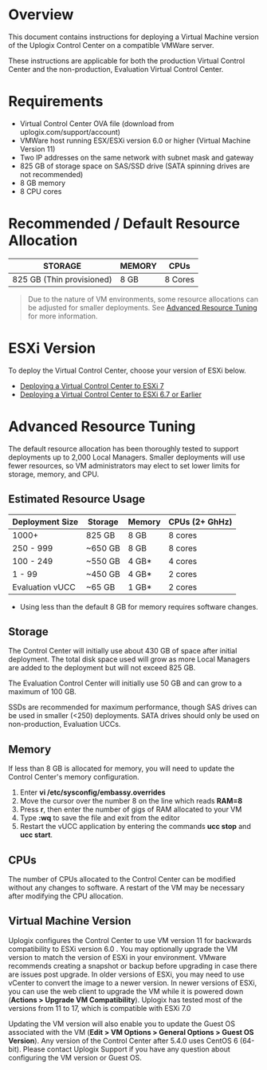 # Overview
This document contains instructions for deploying a Virtual Machine version of the Uplogix Control Center on a compatible VMWare server.

These instructions are applicable for both the production Virtual Control Center and the non-production, Evaluation Virtual Control Center.

# Requirements
* Virtual Control Center OVA file (download from uplogix.com/support/account)
* VMWare host running ESX/ESXi version 6.0 or higher (Virtual Machine Version 11)
* Two IP addresses on the same network with subnet mask and gateway
* 825 GB of storage space on SAS/SSD drive (SATA spinning drives are not recommended)
* 8 GB memory
* 8 CPU cores

# Recommended / Default Resource Allocation

|STORAGE | MEMORY | CPUs |
|-|-|-|
|825 GB (Thin provisioned)	| 8 GB	| 8 Cores|

> Due to the nature of VM environments, some resource allocations can be adjusted for smaller deployments. See [Advanced Resource Tuning](#advanced-resource-tuning) for more information.

# ESXi Version

To deploy the Virtual Control Center, choose your version of ESXi below.

* [Deploying a Virtual Control Center to ESXi 7](https://uplogix.com/docs/control-center-user-guide/advanced-features/deploying-vucc-to-esxi7)
* [Deploying a Virtual Control Center to ESXi 6.7 or Earlier](https://uplogix.com/docs/control-center-user-guide/advanced-features/deploying-vucc-to-esxi6X)

# Advanced Resource Tuning
The default resource allocation has been thoroughly tested to support deployments up to 2,000 Local Managers. Smaller deployments will use fewer resources, so VM administrators may elect to set lower limits for storage, memory, and CPU.

## Estimated Resource Usage
| Deployment Size |	Storage	| Memory	| CPUs (2+ GhHz) |
| - | - | - | - |
| 1000+ |	825 GB	| 8 GB	| 8 cores| 
| 250 - 999	| ~650 GB	| 8 GB	| 8 cores |
| 100 - 249 	| ~550 GB	| 4 GB\*	| 4 cores |
| 1 - 99	| ~450 GB	| 4 GB\*	| 2 cores |
| Evaluation vUCC	| ~65 GB	| 1 GB\* | 2 cores |

* Using less than the default 8 GB for memory requires software changes.

## Storage

The Control Center will initially use about 430 GB of space after initial deployment. The total disk space used will grow as more Local Managers are added to the deployment but will not exceed 825 GB.

The Evaluation Control Center will initially use 50 GB and can grow to a maximum of 100 GB.

SSDs are recommended for maximum performance, though SAS drives can be used in smaller (<250) deployments. SATA drives should only be used on non-production, Evaluation UCCs.

## Memory

If less than 8 GB is allocated for memory, you will need to update the Control Center's memory configuration.

1. 	Enter **vi /etc/sysconfig/embassy.overrides**
2. 	Move the cursor over the number 8 on the line which reads **RAM=8**
3. 	Press **r**, then enter the number of gigs of RAM allocated to your VM
4. 	Type **:wq** to save the file and exit from the editor
5. 	Restart the vUCC application by entering the commands **ucc stop** and **ucc start**.

## CPUs
The number of CPUs allocated to the Control Center can be modified without any changes to software. A restart of the VM may be necessary after modifying the CPU allocation.

## Virtual Machine Version

Uplogix configures the Control Center to use VM version 11  for backwards compatibility to ESXi version 6.0 . You may optionally upgrade the VM version to match the version of ESXi in your environment. VMware recommends creating a snapshot or backup before upgrading in case there are issues post upgrade. In older versions of ESXi, you may need to use vCenter to convert the image to a newer version. In newer versions of ESXi, you can use the web client to upgrade the VM while it is powered down (**Actions > Upgrade VM Compatibility**). Uplogix has tested most of the versions from 11 to 17, which is compatible with  ESXi 7.0 

Updating the VM version will also enable you to update the Guest OS associated with the VM (**Edit > VM Options > General Options > Guest OS Version**). Any version of the Control Center after 5.4.0 uses CentOS 6 (64-bit).
Please contact Uplogix Support if you have any question about configuring the VM version or Guest OS.
